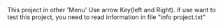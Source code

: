 This project in other 'Menu' Use arrow Key(left and Right). 
if use want to test this project, you need to read information in file "info project.txt"
